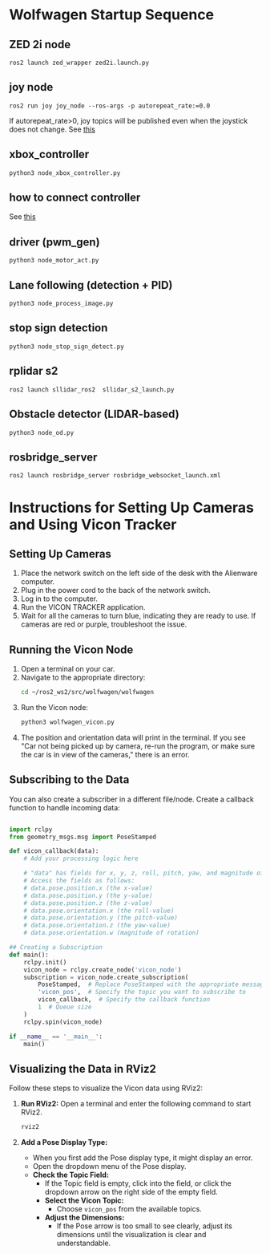 # Wolfwagen Startup Sequence

## ZED 2i node
```shell
ros2 launch zed_wrapper zed2i.launch.py
```

## joy node
```shell
ros2 run joy joy_node --ros-args -p autorepeat_rate:=0.0
```
If autorepeat_rate>0, joy topics will be published even when the joystick does not change. 
See [this](https://index.ros.org/p/joy/)

## xbox_controller
```shell
python3 node_xbox_controller.py
```

## how to connect controller
See [this](https://github.com/atar-axis/xpadneo#connection)

## driver (pwm_gen)
```shell
python3 node_motor_act.py
```

## Lane following (detection + PID)
```shell
python3 node_process_image.py
```

## stop sign detection
```shell
python3 node_stop_sign_detect.py 
```

## rplidar s2
```shell
ros2 launch sllidar_ros2  sllidar_s2_launch.py
```

## Obstacle detector (LIDAR-based)
```shell
python3 node_od.py 
```

## rosbridge_server 
```shell
ros2 launch rosbridge_server rosbridge_websocket_launch.xml
```

# Instructions for Setting Up Cameras and Using Vicon Tracker

## Setting Up Cameras
1. Place the network switch on the left side of the desk with the Alienware computer.
2. Plug in the power cord to the back of the network switch.
3. Log in to the computer.
4. Run the VICON TRACKER application.
5. Wait for all the cameras to turn blue, indicating they are ready to use. If cameras are red or purple, troubleshoot the issue.

## Running the Vicon Node
1. Open a terminal on your car.
2. Navigate to the appropriate directory:
    ```bash
    cd ~/ros2_ws2/src/wolfwagen/wolfwagen
    ```
3. Run the Vicon node:
    ```bash
    python3 wolfwagen_vicon.py
    ```
4. The position and orientation data will print in the terminal. If you see "Car not being picked up by camera, re-run the program, or make sure the car is in view of the cameras," there is an error.

## Subscribing to the Data
You can also create a subscriber in a different file/node. Create a callback function to handle incoming data:
```python

import rclpy
from geometry_msgs.msg import PoseStamped

def vicon_callback(data):
    # Add your processing logic here

    # "data" has fields for x, y, z, roll, pitch, yaw, and magnitude of rotation
    # Access the fields as follows:
    # data.pose.position.x (the x-value)
    # data.pose.position.y (the y-value)
    # data.pose.position.z (the z-value)
    # data.pose.orientation.x (the roll-value)
    # data.pose.orientation.y (the pitch-value)
    # data.pose.orientation.z (the yaw-value)
    # data.pose.orientation.w (magnitude of rotation)

## Creating a Subscription
def main():
    rclpy.init()
    vicon_node = rclpy.create_node('vicon_node')
    subscription = vicon_node.create_subscription(
        PoseStamped,  # Replace PoseStamped with the appropriate message type
        'vicon_pos',  # Specify the topic you want to subscribe to
        vicon_callback,  # Specify the callback function
        1  # Queue size
    )
    rclpy.spin(vicon_node)

if __name__ == '__main__':
    main()
```
## Visualizing the Data in RViz2

Follow these steps to visualize the Vicon data using RViz2:

1. **Run RViz2:** Open a terminal and enter the following command to start RViz2.
    ```bash
    rviz2
    ```

2. **Add a Pose Display Type:**
   - When you first add the Pose display type, it might display an error.
   - Open the dropdown menu of the Pose display.
   - **Check the Topic Field:**
     - If the Topic field is empty, click into the field, or click the dropdown arrow on the right side of the empty field.
     - **Select the Vicon Topic:**
       - Choose `vicon_pos` from the available topics.
     - **Adjust the Dimensions:**
       - If the Pose arrow is too small to see clearly, adjust its dimensions until the visualization is clear and understandable.

